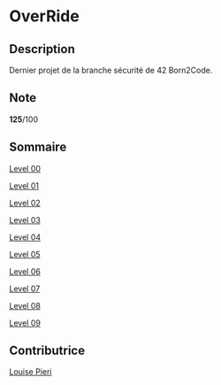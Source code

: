 # OverRide

## Description

Dernier projet de la branche sécurité de 42 Born2Code.

## Note

**125**/100

## Sommaire

[Level 00](/level00/)

[Level 01](/level01/)

[Level 02](/level02/)

[Level 03](/level03/)

[Level 04](/level04/)

[Level 05](/level05/)

[Level 06](/level06/)

[Level 07](/level07/)

[Level 08](/level08/)

[Level 09](/level09/)

## Contributrice

[Louise Pieri](https://github.com/lpieri)
